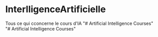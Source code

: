 # InterlligenceArtificielle
Tous ce qui cconcerne le cours d'IA
"# Artificial Intelligence Courses"  
"# Artificial Intelligence Courses"  
